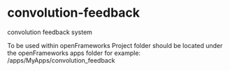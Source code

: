 # convolution-feedback
convolution feedback system

To be used within openFrameworks
Project folder should be located under the openFrameworks apps folder
for example:
<openFrameworks path>/apps/MyApps/convolution_feedback
